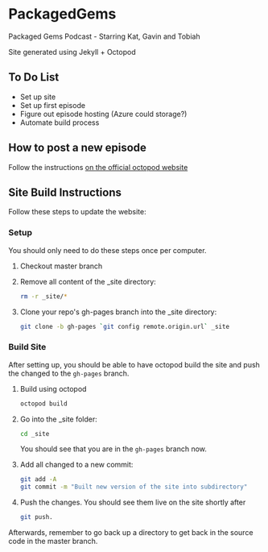 # PackagedGems

Packaged Gems Podcast - Starring Kat, Gavin and Tobiah

Site generated using Jekyll + Octopod

## To Do List

* Set up site
* Set up first episode
* Figure out episode hosting (Azure could storage?)
* Automate build process

## How to post a new episode

Follow the instructions [on the official octopod website](https://jekyll-octopod.github.io/usage)

## Site Build Instructions

Follow these steps to update the website:

### Setup

You should only need to do these steps once per computer.

1. Checkout master branch
2. Remove all content of the _site directory:

    ```sh
    rm -r _site/*
    ```

3. Clone your repo's gh-pages branch into the _site directory:

    ```sh
    git clone -b gh-pages `git config remote.origin.url` _site
    ```

### Build Site

After setting up, you should be able to have octopod build the site and push the changed to the `gh-pages` branch.

1. Build using octopod

    ```sh
    octopod build
    ```

2. Go into the _site folder:

    ```sh
    cd _site
    ```

    You should see that you are in the `gh-pages` branch now.
3. Add all changed to a new commit:

    ```sh
    git add -A
    git commit -m "Built new version of the site into subdirectory"
    ```

4. Push the changes. You should see them live on the site shortly after

    ```sh
    git push.
    ```

Afterwards, remember to go back up a directory to get back in the source code in the master branch.